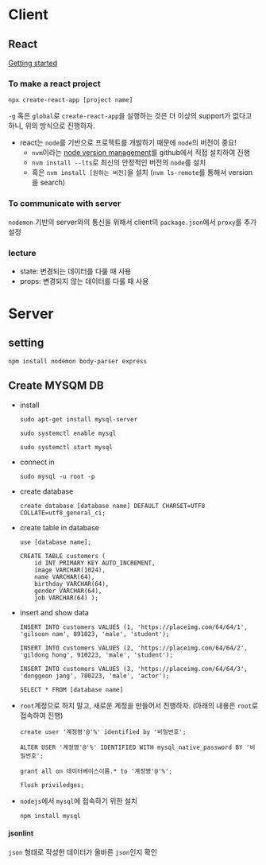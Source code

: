 # Client

## React
[Getting started](https://create-react-app.dev/docs/getting-started/)

### To make a react project
```
npx create-react-app [project name]
```

`-g` 혹은 `global`로 `create-react-app`을 실행하는 것은 더 이상의 support가 없다고 하니, 위의 방식으로 진행하자.

* react는 `node`를 기반으로 프로젝트를 개발하기 때문에 `node`의 버전이 중요!
    * `nvm`이라는 [node version management](https://github.com/nvm-sh/nvm)를 github에서 직접 설치하여 진행
    * `nvm install --lts`로 최신의 안정적인 버전의 `node`를 설치
    * 혹은 `nvm install [원하는 버전]`을 설치 (`nvm ls-remote`를 통해서 version을 search)


### To communicate with server

`nodemon` 기반의 server와의 통신을 위해서 client의 `package.json`에서 `proxy`를 추가 설정

### lecture

* state: 변경되는 데이터를 다룰 때 사용
* props: 변경되지 않는 데이터를 다룰 때 사용

# Server

## setting

``` 
npm install nodemon body-parser express
```

## Create MYSQM DB
* install 
    ```
    sudo apt-get install mysql-server
    
    sudo systemctl enable mysql

    sudo systemctl start mysql    
    ```

* connect in
    ``` 
    sudo mysql -u root -p
    ```

* create database
    ```
    create database [database name] DEFAULT CHARSET=UTF8 COLLATE=utf8_general_ci;
    ```

* create table in database
    ```
    use [database name];

    CREATE TABLE customers ( 
        id INT PRIMARY KEY AUTO_INCREMENT, 
        image VARCHAR(1024), 
        name VARCHAR(64), 
        birthday VARCHAR(64), 
        gender VARCHAR(64), 
        job VARCHAR(64) );
    ```

* insert and show data
    ```
    INSERT INTO customers VALUES (1, 'https://placeimg.com/64/64/1', 'gilsoon nam', 891023, 'male', 'student');
        
    INSERT INTO customers VALUES (2, 'https://placeimg.com/64/64/2', 'gildong hong', 910223, 'male', 'student');

    INSERT INTO customers VALUES (3, 'https://placeimg.com/64/64/3', 'donggeon jang', 780223, 'male', 'actor');
    ```

    ```
    SELECT * FROM [database name]
    ```

* `root`계정으로 하지 말고, 새로운 계정을 만들어서 진행하자. (아래의 내용은 `root`로 접속하여 진행)
    ```
    create user '계정명'@'%' identified by '비밀번호';

    ALTER USER '계정명'@'%' IDENTIFIED WITH mysql_native_password BY '비밀번호';

    grant all on 데이터베이스이름.* to '계정명'@'%';

    flush priviledges;
    ```

* `nodejs`에서 `mysql`에 접속하기 위한 설치
    ```
    npm install mysql
    ```


#### jsonlint
`json` 형태로 작성한 데이터가 올바른 `json`인지 확인




